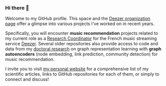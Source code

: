 ### Hi there 👋

Welcome to my GitHub profile. This space and the [Deezer organization page](https://github.com/deezer) offer a glimpse into various projects I've worked on in recent years.

Specifically, you will encounter **music recommendation** projects related to my current role as a [Research Coordinator](https://www.linkedin.com/in/guillaumesalhagalvan/) for the French music streaming service [Deezer](https://www.deezer.com/). Several older repositories also provide access to code and data from my [doctoral research](https://guillaumesalhagalvan.com/doc/phdthesis_gsalhagalvan.pdf) on graph representation learning with **graph autoencoders** (node embedding, link prediction, community detection) for music recommendation.

I invite you to visit [my personal website](https://guillaumesalhagalvan.com/) for a comprehensive list of my scientific articles, links to GitHub repositories for each of them, or simply to connect and discuss!
